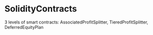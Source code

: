 # SolidityContracts
3 levels of smart contracts: AssociatedProfitSplitter, TieredProfitSplitter, DeferredEquityPlan
